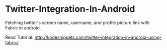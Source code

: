 # Twitter-Integration-In-Android
Fetching twitter's screen name, username, and profile picture link with Fabric in android.

Read Tutorial:
http://kodesnippets.com/twitter-integration-in-android-using-fabric/
